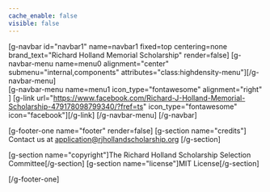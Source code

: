 ```yaml
---
cache_enable: false
visible: false
---
```

<link rel="shortcut icon" href="/scholarship_new/favicon.ico" type="image/x-icon" />

[g-navbar id="navbar1" name=navbar1 fixed=top centering=none brand_text="Richard Holland Memorial Scholarship" render=false]
    [g-navbar-menu name=menu0 alignment="center" submenu="internal,components" attributes="class:highdensity-menu"][/g-navbar-menu]    
    [g-navbar-menu name=menu1 icon_type="fontawesome" alignment="right" ]
        [g-link url="https://www.facebook.com/Richard-J-Holland-Memorial-Scholarship-479178098799340/?fref=ts" icon_type="fontawesome" icon="facebook"][/g-link]
    [/g-navbar-menu]
[/g-navbar]

[g-footer-one name="footer" render=false]
[g-section name="credits"]
Contact us at application@rjhollandscholarship.org
[/g-section]

[g-section name="copyright"]The Richard Holland Scholarship Selection Committee[/g-section]
[g-section name="license"]MIT License[/g-section]

[/g-footer-one]